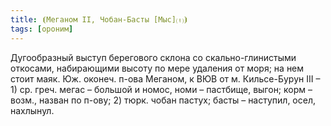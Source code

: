 ```yaml
---
title: ⦗Меганом II, Чобан-Басты [Мыс]⒯⦘
tags: [ороним]
---
```


Дугообразный выступ берегового склона со скально-глинистыми откосами,
набирающими высоту по мере удаления от моря; на нем стоит маяк. Юж. оконеч.
п-ова Меганом, к ВЮВ от м. Кильсе-Бурун III – 1) ср. греч. мегас – большой и
номос, номи – пастбище, выгон; корм – возм., назван по п-ову; 2) тюрк. чобан
пастух; басты – наступил, осел, нахлынул.
